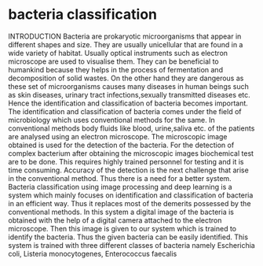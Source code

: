 # bacteria classification
INTRODUCTION
Bacteria are prokaryotic microorganisms that appear in different shapes and size.
They are usually unicellular that are found in a wide variety of habitat. Usually optical instruments such as electron microscope are used to visualise them. They can
be beneficial to humankind because they helps in the process of fermentation and
decomposition of solid wastes. On the other hand they are dangerous as these set
of microorganisms causes many diseases in human beings such as skin diseases, urinary tract infections,sexually transmitted diseases etc. Hence the identification and
classification of bacteria becomes important. The identification and classification of
bacteria comes under the field of microbiology which uses conventional methods for
the same. In conventional methods body fluids like blood, urine,saliva etc. of the
patients are analysed using an electron microscope. The microscopic image obtained
is used for the detection of the bacteria. For the detection of complex bacterium
after obtaining the microscopic images biochemical test are to be done. This requires highly trained personnel for testing and it is time consuming. Accuracy of the
detection is the next challenge that arise in the conventional method. Thus there is
a need for a better system.
Bacteria classification using image processing and deep learning is a system which
mainly focuses on identification and classification of bacteria in an efficient way. Thus
it replaces most of the demerits possessed by the conventional methods.
In this system a digital image of the bacteria is obtained with the help of a digital
camera attached to the electron microscope. Then this image is given to our system
which is trained to identify the bacteria. Thus the given bacteria can be easily identified. This system is trained with three different classes of bacteria namely Escherichia
coli, Listeria monocytogenes, Enterococcus faecalis
